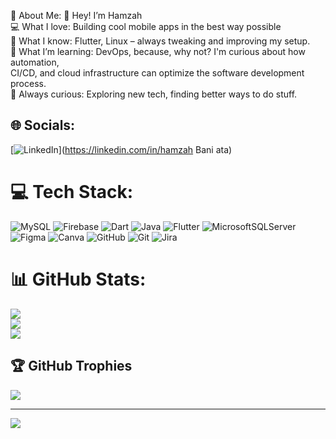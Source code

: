 💫 About Me:
👋 Hey! I’m Hamzah<br>💻 What I love: Building cool mobile apps in the best way possible<br>🚀 What I know: Flutter, Linux – always tweaking and improving my setup.<br>🔧 What I’m learning: DevOps, because, why not? I'm curious about how automation,<br>      CI/CD, and cloud infrastructure can optimize the software development process.<br>🌱 Always curious: Exploring new tech, finding better ways to do stuff.


## 🌐 Socials:
[![LinkedIn](https://img.shields.io/badge/LinkedIn-%230077B5.svg?logo=linkedin&logoColor=white)](https://linkedin.com/in/hamzah Bani ata) 

# 💻 Tech Stack:
![MySQL](https://img.shields.io/badge/mysql-4479A1.svg?style=for-the-badge&logo=mysql&logoColor=white) ![Firebase](https://img.shields.io/badge/firebase-%23039BE5.svg?style=for-the-badge&logo=firebase) ![Dart](https://img.shields.io/badge/dart-%230175C2.svg?style=for-the-badge&logo=dart&logoColor=white) ![Java](https://img.shields.io/badge/java-%23ED8B00.svg?style=for-the-badge&logo=openjdk&logoColor=white) ![Flutter](https://img.shields.io/badge/Flutter-%2302569B.svg?style=for-the-badge&logo=Flutter&logoColor=white) ![MicrosoftSQLServer](https://img.shields.io/badge/Microsoft%20SQL%20Server-CC2927?style=for-the-badge&logo=microsoft%20sql%20server&logoColor=white) ![Figma](https://img.shields.io/badge/figma-%23F24E1E.svg?style=for-the-badge&logo=figma&logoColor=white) ![Canva](https://img.shields.io/badge/Canva-%2300C4CC.svg?style=for-the-badge&logo=Canva&logoColor=white) ![GitHub](https://img.shields.io/badge/github-%23121011.svg?style=for-the-badge&logo=github&logoColor=white) ![Git](https://img.shields.io/badge/git-%23F05033.svg?style=for-the-badge&logo=git&logoColor=white) ![Jira](https://img.shields.io/badge/jira-%230A0FFF.svg?style=for-the-badge&logo=jira&logoColor=white)
# 📊 GitHub Stats:
![](https://github-readme-stats.vercel.app/api?username=Hamzah004&theme=radical&hide_border=false&include_all_commits=false&count_private=true)<br/>
![](https://github-readme-streak-stats.herokuapp.com/?user=Hamzah004&theme=radical&hide_border=false)<br/>
![](https://github-readme-stats.vercel.app/api/top-langs/?username=Hamzah004&theme=radical&hide_border=false&include_all_commits=false&count_private=true&layout=compact)

## 🏆 GitHub Trophies
![](https://github-profile-trophy.vercel.app/?username=Hamzah004&theme=radical&no-frame=false&no-bg=false&margin-w=4)

---
[![](https://visitcount.itsvg.in/api?id=Hamzah004&icon=2&color=0)](https://visitcount.itsvg.in)

<!-- Proudly created with GPRM ( https://gprm.itsvg.in ) -->
